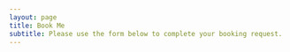 ```yaml
---
layout: page
title: Book Me
subtitle: Please use the form below to complete your booking request.
---
```


<br>

<div id="ff-compose"></div>
<script async defer src="https://formfacade.com/include/100529635403806107683/form/1FAIpQLSe2YaIx5ObfEZPJD0hI38t0aHWsUv21mJq8inR_kbOgiUwUuA/classic.js?div=ff-compose"></script>